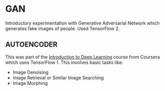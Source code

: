 # GAN
Introductory experimentation with Generative Adversarial Network which generates fake images of people. Used TensorFlow 2.

## AUTOENCODER
This was part of the [Introduction to Deep Learning](https://www.coursera.org/learn/intro-to-deep-learning) course from Coursera which uses TensorFlow 1. This involves basic tasks like:
* Image Denoising
* Image Retrieval or Similar Image Searching
* Image Morphing
